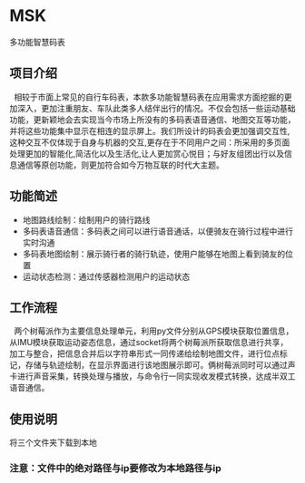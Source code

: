 # MSK
多功能智慧码表

## 项目介绍
&nbsp;&nbsp;相较于市面上常见的自行车码表，本款多功能智慧码表在应用需求方面挖掘的更加深入，更加注重朋友、车队此类多人结伴出行的情况。不仅会包括一些运动基础功能，更新颖地会去实现当今市场上所没有的多码表语音通信、地图交互等功能，并将这些功能集中显示在相连的显示屏上。我们所设计的码表会更加强调交互性,这种交互不仅体现于自身与机器的交互,更存在于不同用户之间：所采用的多页面处理更加的智能化,简洁化以及生活化,让人更加赏心悦目；与好友组团出行以及信息通信等原创功能，则更加符合如今万物互联的时代大主题。

## 功能简述

+ 地图路线绘制：绘制用户的骑行路线
+ 多码表语音通信：多码表之间可以进行语音通话，以便骑友在骑行过程中进行实时沟通
+ 多码表地图绘制：展示骑行者的骑行轨迹，使用户能够在地图上看到骑友的位置
+ 运动状态检测：通过传感器检测用户的运动状态

## 工作流程
&nbsp;&nbsp;两个树莓派作为主要信息处理单元，利用py文件分别从GPS模块获取位置信息，从IMU模块获取运动姿态信息，通过socket将两个树莓派所获取信息进行共享，加工与整合，把信息合并后以字符串形式一同传递给绘制地图文件，进行位点标记，存储与轨迹绘制，在显示界面进行该地图展示即可。俩树莓派同时可以通过声卡进行声音采集，转换处理与播放，与命令行一同实现收发模式转换，达成半双工语音通信。

## 使用说明

将三个文件夹下载到本地

### 注意：文件中的绝对路径与ip要修改为本地路径与ip



